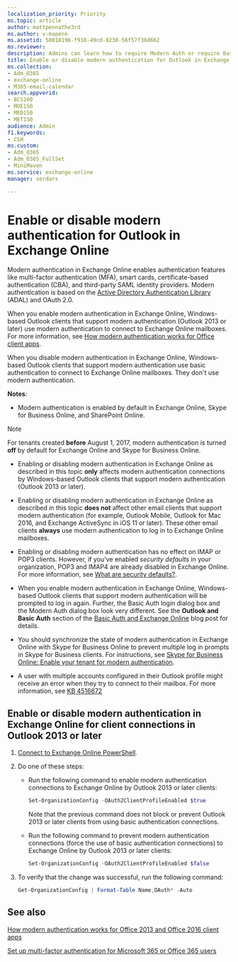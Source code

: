 ```yaml
---
localization_priority: Priority
ms.topic: article
author: mattpennathe3rd
ms.author: v-mapenn
ms.assetid: 58018196-f918-49cd-8238-56f57f38d662
ms.reviewer: 
description: Admins can learn how to require Modern Auth or require Basic Auth for connections to Exchange Online by Outlook 2013 or later.
title: Enable or disable modern authentication for Outlook in Exchange Online
ms.collection:
- Adm_O365
- exchange-online
- M365-email-calendar
search.appverid:
- BCS160
- MOE150
- MED150
- MET150
audience: Admin
f1.keywords:
- CSH
ms.custom:
- Adm_O365
- Adm_O365_FullSet
- MiniMaven
ms.service: exchange-online
manager: serdars

---
```


# Enable or disable modern authentication for Outlook in Exchange Online

Modern authentication in Exchange Online enables authentication features like multi-factor authentication (MFA), smart cards, certificate-based authentication (CBA), and third-party SAML identity providers. Modern authentication is based on the [Active Directory Authentication Library](https://go.microsoft.com/fwlink/p/?LinkId=717281) (ADAL) and OAuth 2.0.

When you enable modern authentication in Exchange Online, Windows-based Outlook clients that support modern authentication (Outlook 2013 or later) use modern authentication to connect to Exchange Online mailboxes. For more information, see [How modern authentication works for Office client apps](https://docs.microsoft.com/office365/enterprise/modern-auth-for-office-2013-and-2016).

When you disable modern authentication in Exchange Online, Windows-based Outlook clients that support modern authentication use basic authentication to connect to Exchange Online mailboxes. They don't use modern authentication.

 **Notes**:

- Modern authentication is enabled by default in Exchange Online, Skype for Business Online, and SharePoint Online.

> [!NOTE]
> For tenants created **before** August 1, 2017, modern authentication is turned **off** by default for Exchange Online and Skype for Business Online.

- Enabling or disabling modern authentication in Exchange Online as described in this topic **only** affects modern authentication connections by Windows-based Outlook clients that support modern authentication (Outlook 2013 or later).

- Enabling or disabling modern authentication in Exchange Online as described in this topic **does not** affect other email clients that support modern authentication (for example, Outlook Mobile, Outlook for Mac 2016, and Exchange ActiveSync in iOS 11 or later). These other email clients **always** use modern authentication to log in to Exchange Online mailboxes.

- Enabling or disabling modern authentication has no effect on IMAP or POP3 clients. However, if you've enabled _security defaults_ in your organization, POP3 and IMAP4 are already disabled in Exchange Online. For more information, see [What are security defaults?](https://docs.microsoft.com/azure/active-directory/conditional-access/concept-conditional-access-security-defaults).

- When you enable modern authentication in Exchange Online, Windows-based Outlook clients that support modern authentication will be prompted to log in again. Further, the Basic Auth login dialog box and the Modern Auth dialog box look very different. See the **Outlook and Basic Auth** section of the [Basic Auth and Exchange Online](https://techcommunity.microsoft.com/t5/exchange-team-blog/basic-auth-and-exchange-online-february-2020-update/ba-p/1191282) blog post for details.

- You should synchronize the state of modern authentication in Exchange Online with Skype for Business Online to prevent multiple log in prompts in Skype for Business clients. For instructions, see [Skype for Business Online: Enable your tenant for modern authentication](https://aka.ms/SkypeModernAuth).

- A user with multiple accounts configured in their Outlook profile might receive an error when they try to connect to their mailbox. For more information, see [KB 4516672](https://support.microsoft.com/help/4516672/outlook-shows-disconnected-after-enabling-modern-authentication-in-off)

## Enable or disable modern authentication in Exchange Online for client connections in Outlook 2013 or later

1. [Connect to Exchange Online PowerShell](https://go.microsoft.com/fwlink/p/?LinkID=534121).

2. Do one of these steps:

   - Run the following command to enable modern authentication connections to Exchange Online by Outlook 2013 or later clients:

     ```PowerShell
     Set-OrganizationConfig -OAuth2ClientProfileEnabled $true
     ```

     Note that the previous command does not block or prevent Outlook 2013 or later clients from using basic authentication connections.

   - Run the following command to prevent modern authentication connections (force the use of basic authentication connections) to Exchange Online by Outlook 2013 or later clients:

     ```PowerShell
     Set-OrganizationConfig -OAuth2ClientProfileEnabled $false
     ```

3. To verify that the change was successful, run the following command:

     ```PowerShell
     Get-OrganizationConfig | Format-Table Name,OAuth* -Auto
     ```

## See also

[How modern authentication works for Office 2013 and Office 2016 client apps](https://docs.microsoft.com/office365/enterprise/modern-auth-for-office-2013-and-2016)

[Set up multi-factor authentication for Microsoft 365 or Office 365 users](https://docs.microsoft.com/office365/admin/security-and-compliance/set-up-multi-factor-authentication)
